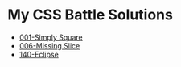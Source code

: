 # My CSS Battle Solutions
- [001-Simply Square](https://github.com/carmineDYJ/my-css-battle-solutions/blob/main/001-Simply%20Square.md)
- [006-Missing Slice](https://github.com/carmineDYJ/my-css-battle-solutions/blob/main/006-Missing%20Slice.md)
- [140-Eclipse](https://github.com/carmineDYJ/my-css-battle-solutions/blob/main/140-Eclipse.md)
